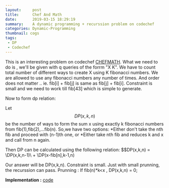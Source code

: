 ```yaml
---
layout:     post
title:      Chef And Math
date:       2019-03-15 18:29:19
summary:    A dynamic programming + recurssion problem on codechef
categories: Dynamic-Programming
thumbnail: cogs
tags:
 - DP 
 - Codechef
---
```


This is an interesting problem on codechef [CHEFMATH](https://www.codechef.com/problems/CHEFMATH).
What we need to do is , we'll be given with q queries of the forrm "X K".
We have to count total number of different ways to create X using K fibonacci numbers.
We are allowed to use any fibonacci numbers any number of times.
And order does not matter .. ie. fib[i] + fib[j] is same as fib[j] + fib[i].
Constraint is small and we need to work till fib[43] which is simple to generate.

Now to form dp relation:

Let $$DP(x,k,n)$$ be the number of ways to form the sum x using exactly k fibonacci numbers from fib(1),fib(2),…fib(n).
So,we have two options: 
       *Either don't take the nth fib and proceed with (n-1)th one, or
       *Either take nth fib and reduces k and x and call from n again.

Then DP can be calculated using the following relation:
\$$DP(x,k,n) = \DP(x,k,n-1)\ + \DP(x-fib[n],k-1,n) 

Our answer will be DP(x,k,n).
Constraint is small. Just with small prunning, the recurssion can pass.
Prunning : If fib(n)*k<x , DP(x,k,n) = 0; 

**Implementation :** [code](https://ideone.com/qQpz5f)

